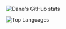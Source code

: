 ![Dane's GitHub stats](https://github-readme-stats.vercel.app/api?username=danevandy99&count_private=true&show_icons=true&theme=dark)

![Top Languages](https://github-readme-stats.vercel.app/api/top-langs/?username=danevandy99&count_private=true&show_icons=true&theme=dark&langs_count=10)
